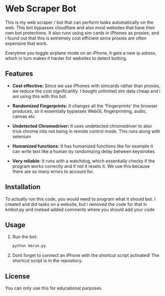 # Web Scraper Bot
This is my web scraper / bot that can perform tasks automatically on the web. This bot bypasses cloudflare and also most websites that have their own bot protections. It also runs using sim cards in iPhones as proxies, and i found out that this is extremely cost efficient since proxies are often expensive that work.

Everytime you toggle airplane mode on an iPhone, it gets a new ip adress, which in turn makes it harder for websites to detect botting.


## Features
- **Cost effective:** Since we use iPhones with simcards rather than proxies, we reduce the cost significantly. I bought unlimited sim data cheap and i am using this with this bot.


- **Randomized Fingerprints:** It changes all the 'Fingerprints' the browser produces, so it essentially bypasses WebGL fingerprinting, audio, canvas etc.

- **Undetected Chromedriver:** It uses undetected chromedriver to also trick chrome into not being in remote control mode. This runs along with selenium

- **Humanized functions:** It has humanized functions like for example it can write text like a human by randomizing delay between keystrokes

- **Very reliable:** It runs with a watchdog, which essentially checks if the program works correctly and if not it resets it. We use this because there are so many errors to account for.

## Installation
To actually run this code, you would need to program what it should bot. I created and did tasks on a website, but i removed the code for that in kmbot.py and instead added comments where you should add your code

## Usage

1. Run the bot:
   ```bash
   python kmrun.py
   ```
2. Dont forget to connect an iPhone with the shortcut script activated! The shortcut script is in the repository.

## License

You can only use this for educational purposes.